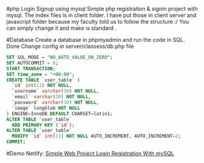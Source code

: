 #php Login Signup using mysql
Simple php registration & signin project with mysql.  The  index files is in client folder. I have put those in client server and javascript folder because my faculty told us to follow the structure :/ 
You can simply change it and make is standard . 

#Database
Create a database in phpmyadmin and run the code in SQL. Done
Change config in server/classess/db.php file

```sql
SET SQL_MODE = "NO_AUTO_VALUE_ON_ZERO";
SET AUTOCOMMIT = 0;
START TRANSACTION;
SET time_zone = "+00:00";
CREATE TABLE `user_table` (
  `id` int(11) NOT NULL,
  `username` varchar(30) NOT NULL,
  `email` varchar(30) NOT NULL,
  `password` varchar(30) NOT NULL,
  `image` longblob NOT NULL
) ENGINE=InnoDB DEFAULT CHARSET=latin1;
ALTER TABLE `user_table`
  ADD PRIMARY KEY (`id`);
ALTER TABLE `user_table`
  MODIFY `id` int(11) NOT NULL AUTO_INCREMENT, AUTO_INCREMENT=2;
COMMIT;

```
#Demo
Netlify: [Simple Web Project Login Registration With mySQL](https://gallant-blackwell-9e98df.netlify.com/client/ "Simple Web Project Login Registration With mySQL")